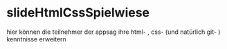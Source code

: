 # slideHtmlCssSpielwiese
hier können die teilnehmer der appsag ihre html- , css- (und natürlich git- ) kenntnisse erweitern
